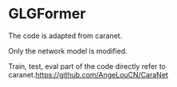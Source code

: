 # GLGFormer
The code is adapted from caranet.

Only the network model is modified. 

Train, test, eval part of the code directly refer to caranet.https://github.com/AngeLouCN/CaraNet
